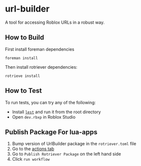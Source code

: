 # url-builder

A tool for accessing Roblox URLs in a robust way.

## How to Build

First install foreman dependencies

`foreman install`

Then install rotriever dependencies:

`rotrieve install`

## How to Test

To run tests, you can try any of the following:

* Install [`lest`](https://github.com/Roblox/lest) and run it from the root directory
* Open `dev.rbxp` in Roblox Studio

## Publish Package For lua-apps
1. Bump version of UrlBuilder package in the `rotriever.toml` file
2. Go to the [actions tab](https://github.com/Roblox/url-builder)
3. Go to `Publish Rotriever Package` on the left hand side
4. Click `run workflow`
